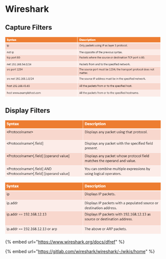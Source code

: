 # Wireshark

## Capture Filters

![basic capture filters](<../../../../.gitbook/assets/image (4) (1) (1) (1) (1) (1) (1).png>)

## Display Filters

![](<../../../../.gitbook/assets/image (3) (1) (1) (1) (1) (1) (1).png>)

![](<../../../../.gitbook/assets/image (1) (1) (1) (1) (1) (1).png>)

{% embed url="https://www.wireshark.org/docs/dfref" %}

{% embed url="https://gitlab.com/wireshark/wireshark/-/wikis/home" %}
